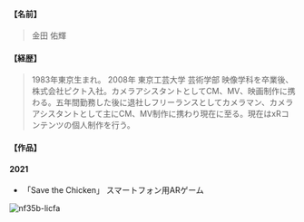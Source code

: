 #### 【名前】
> 金田 佑輝
#### 【経歴】
> 1983年東京生まれ。
2008年 東京工芸大学 芸術学部 映像学科を卒業後、株式会社ピクト入社。カメラアシスタントとしてCM、MV、映画制作に携わる。五年間勤務した後に退社しフリーランスとしてカメラマン、カメラアシスタントとして主にCM、MV制作に携わり現在に至る。現在はxRコンテンツの個人制作を行う。

#### 【作品】
#### 2021
-  「Save the Chicken」 スマートフォン用ARゲーム
> 
![nf35b-licfa](https://user-images.githubusercontent.com/90745663/134216120-af652df5-2bb4-4b22-b9d6-3ec84492b138.gif)
